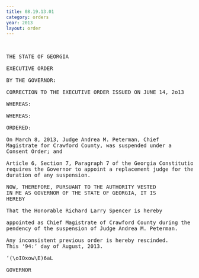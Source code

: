 ```yaml
---
title: 08.19.13.01
category: orders
year: 2013
layout: order
---
```


<pre> 

THE STATE OF GEORGIA

EXECUTIVE ORDER

BY THE GOVERNOR:

CORRECTION TO THE EXECUTIVE ORDER ISSUED ON JUNE 14, 2o13

WHEREAS:

WHEREAS:

ORDERED:

On March 8, 2013, Judge Andrea M. Peterman, Chief
Magistrate for Crawford County, was suspended under a
Consent Order; and

Article 6, Section 7, Paragraph 7 of the Georgia Constitution
requires the Governor to appoint a replacement judge for the
duration of any suspension.

NOW, THEREFORE, PURSUANT TO THE AUTHORITY VESTED
IN ME AS GOVERNOR OF THE STATE OF GEORGIA, IT IS
HEREBY

That the Honorable Richard Larry Spencer is hereby

appointed as Chief Magistrate of Crawford County during the
pendency of the suspension of Judge Andrea M. Peterman.

Any inconsistent previous order is hereby rescinded.
This '94:‘ day of August, 2013.

‘(\oIOxow\E)6aL

GOVERNOR

</pre>
